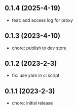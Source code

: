 ## 0.1.4 (2025-4-19)

- feat: add access log for proxy

## 0.1.3 (2023-4-10)

- chore: publish to dev store

## 0.1.2 (2023-2-3)

- fix: use yarn in ci script

## 0.1.1 (2023-2-3)

- chore: initial release
